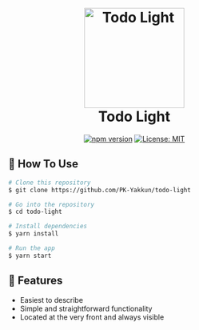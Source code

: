 <h1 align="center">
  <br>
  <img src="https://user-images.githubusercontent.com/77062779/177794538-88cd394a-412b-4454-af3c-6003b8f43279.png" alt="Todo Light" width="200">
  <br>
  Todo Light
  <br>
</h1>

<div align="center">

[![npm version](https://badge.fury.io/js/todo_light.svg)](https://badge.fury.io/js/todo_light)
[![License: MIT](https://img.shields.io/badge/License-MIT-yellow.svg)](https://opensource.org/licenses/MIT)

</div>

## 📓 How To Use

```bash
# Clone this repository
$ git clone https://github.com/PK-Yakkun/todo-light

# Go into the repository
$ cd todo-light

# Install dependencies
$ yarn install

# Run the app
$ yarn start
```

## 🎯 Features

- Easiest to describe
- Simple and straightforward functionality
- Located at the very front and always visible
